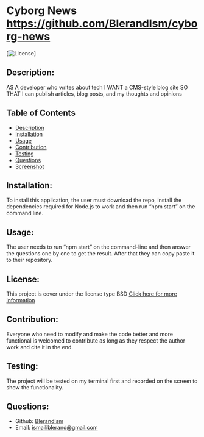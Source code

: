 # Cyborg News  https://github.com/BlerandIsm/cyborg-news

  [![License](https://img.shields.io/badge/License-BSD_2--Clause-orange.svg)]

  ## Description:
  AS A developer who writes about tech I WANT a CMS-style blog site SO THAT I can publish articles, blog posts, and my thoughts and opinions

  ## Table of Contents
  - [Description](#description)
  - [Installation](#installation)
  - [Usage](#usage)
  - [Contribution](#contribution)
  - [Testing](#testing)
  - [Questions](#questions)
  - [Screenshot](#Screnshot)

  ## Installation:
  To install this application, the user must download the repo, install the dependencies required for Node.js to work and then run “npm start” on the command line.

  ## Usage:
  The user needs to run “npm start” on the command-line and then answer the questions one by one to get the result. After that they can copy paste it to their repository. 

  ## License:
  This project is cover under the license type BSD
  [Click here for more information](https://opensource.org/licenses/BSD-2-Clause)

  ## Contribution:
  Everyone who need to modify and make the code better and more functional is welcomed to contribute as long as they respect the author work and cite it in the end. 

  ## Testing:
  The project will be tested on my terminal first and recorded on the screen to show the functionality. 


  ## Questions:
  - Github: [BlerandIsm](https://github.com/BlerandIsm)
  - Email: ismailiblerand@gmail.com 
